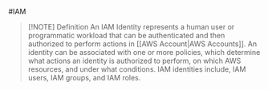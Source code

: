#IAM 

> [!NOTE] Definition
> An IAM Identity represents a human user or programmatic workload that can be authenticated and then authorized to perform actions in [[AWS Account|AWS Accounts]]. An identity can be associated with one or more policies, which determine what actions an identity is authorized to perform, on which AWS resources, and under what conditions. IAM identities include, IAM users, IAM groups, and IAM roles. 


